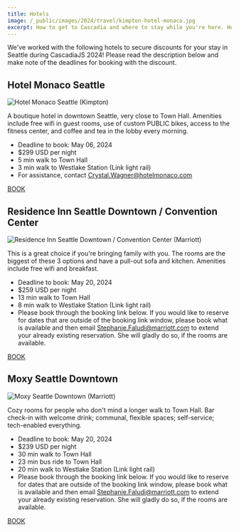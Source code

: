 ```yaml
---
title: Hotels
image: /_public/images/2024/travel/kimpton-hotel-monaco.jpg
excerpt: How to get to Cascadia and where to stay while you're here. Hotel discounts expiring soon!
---
```


We've worked with the following hotels to secure discounts for your stay in Seattle during CascadiaJS 2024! Please read the description below and make note of the deadlines for booking with the discount.

## Hotel Monaco Seattle

![Hotel Monaco Seattle (Kimpton)](/_public/images/2024/travel/kimpton-hotel-monaco.jpg)

A boutique hotel in downtown Seattle, very close to Town Hall. Amenities include free wifi in guest rooms, use of custom PUBLIC bikes, access to the fitness center, and coffee and tea in the lobby every morning.

* Deadline to book: <span class="highlight warning">May 06, 2024</span>
* $299 USD per night
* 5 min walk to Town Hall
* 3 min walk to Westlake Station (Link light rail)
* For assistance, contact Crystal.Wagner@hotelmonaco.com

<div class="cta secondary"><a href="https://www.kimptonhotels.com/redirect?path=asearch&brandCode=KI&localeCode=en&regionCode=1&hotelCode=SEASM&checkInDate=19&checkInMonthYear=052024&checkOutDate=22&checkOutMonthYear=052024&rateCode=6CBARC&_PMID=99801505&GPC=JS1&cn=no&viewfullsite=true">BOOK</a></div>

## Residence Inn Seattle Downtown / Convention Center

![Residence Inn Seattle Downtown / Convention Center (Marriott)](/_public/images/2024/travel/marriott-res-inn.jpg)

This is a great choice if you're bringing family with you. The rooms are the biggest of these 3 options and have a pull-out sofa and kitchen. Amenities include free wifi and breakfast.

* Deadline to book: <span class="highlight warning">May 20, 2024</span>
* $259 USD per night
* 13 min walk to Town Hall
* 8 min walk to Westlake Station (Link light rail)
* Please book through the booking link below. If you would like to reserve for dates that are outside of the booking link window, please book what is available and then email Stephanie.Faludi@marriott.com to extend your already existing reservation. She will gladly do so, if the rooms are available.

<div class="cta secondary"><a href="https://www.marriott.com/events/start.mi?id=1702402840256&key=GRP">BOOK</a></div>

## Moxy Seattle Downtown

![Moxy Seattle Downtown (Marriott)](/_public/images/2024/travel/marriott-moxy.jpg)

Cozy rooms for people who don't mind a longer walk to Town Hall. Bar check-in with welcome drink; communal, flexible spaces; self-service; tech-enabled everything.

* Deadline to book: <span class="highlight warning">May 20, 2024</span>
* $239 USD per night
* 30 min walk to Town Hall
* 23 min bus ride to Town Hall
* 20 min walk to Westlake Station (Link light rail)
* Please book through the booking link below. If you would like to reserve for dates that are outside of the booking link window, please book what is available and then email Stephanie.Faludi@marriott.com to extend your already existing reservation. She will gladly do so, if the rooms are available.

<div class="cta secondary"><a href="https://www.marriott.com/events/start.mi?id=1702402325796&key=GRP">BOOK</a></div>
